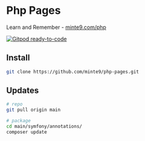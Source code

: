 # Php Pages

Learn and Remember - [minte9.com/php](https://www.minte9.com/php)

[![Gitpod ready-to-code](https://img.shields.io/badge/Gitpod-ready--to--code-blue?logo=gitpod)](https://gitpod.io/#https://github.com/minte9/php-pages)

## Install

~~~sh
git clone https://github.com/minte9/php-pages.git
~~~

## Updates

~~~sh
# repo
git pull origin main

# package
cd main/symfony/annotations/
composer update
~~~
